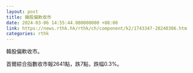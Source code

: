 ```yaml
---
layout: post
title: 韓股偏軟收市
date: 2024-03-06 14:55:44.000000000 +08:00
link: https://news.rthk.hk/rthk/ch/component/k2/1743347-20240306.htm
categories: rthk
---
```


韓股偏軟收市。

首爾綜合指數收市報2641點，跌7點，跌幅0.3%。
